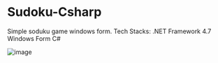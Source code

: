 # Sudoku-Csharp

Simple soduku game windows form.
Tech Stacks:
  .NET Framework 4.7
  Windows Form 
  C#
  
 ![image](https://user-images.githubusercontent.com/61261809/172050106-c65ab737-b45b-4763-ae17-a84689303735.png)


